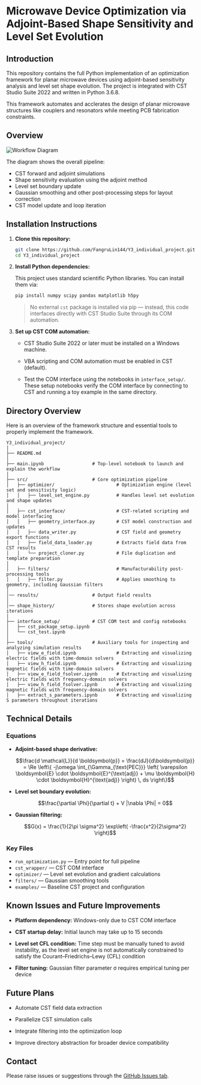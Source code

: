 # Microwave Device Optimization via Adjoint-Based Shape Sensitivity and Level Set Evolution

## Introduction

This repository contains the full Python implementation of an optimization framework for planar microwave devices using adjoint-based sensitivity analysis and level set shape evolution. The project is integrated with CST Studio Suite 2022 and written in Python 3.6.8.

This framework automates and acclerates the design of planar microwave structures like couplers and resonators while meeting PCB fabrication constraints.

## Overview

![Workflow Diagram](workflow.png)

The diagram shows the overall pipeline:

- CST forward and adjoint simulations
- Shape sensitivity evaluation using the adjoint method 
- Level set boundary update  
- Gaussian smoothing and other post-processing steps for layout correction
- CST model update and loop iteration

## Installation Instructions

1. **Clone this repository:**

   ```bash
   git clone https://github.com/FangruLin144/Y3_individual_project.git
   cd Y3_individual_project
   ```

2. **Install Python dependencies:**

   This project uses standard scientific Python libraries. You can install them via:

   ```bash
   pip install numpy scipy pandas matplotlib h5py
   ```

   > No external `cst` package is installed via pip — instead, this code interfaces directly with CST Studio Suite through its COM automation.

3. **Set up CST COM automation:**

   - CST Studio Suite 2022 or later must be installed on a Windows machine.

   - VBA scripting and COM automation must be enabled in CST (default).

   - Test the COM interface using the notebooks in `interface_setup/`. These setup notebooks verify the COM interface by connecting to CST and running a toy example in the same directory.

## Directory Overview

Here is an overview of the framework structure and essential tools to properly implement the framework. 

```
Y3_individual_project/
│
├── README.md
│
├── main.ipynb                  # Top-level notebook to launch and explain the workflow
│
├── src/                        # Core optimization pipeline
│   ├── optimizer/                       # Optimization engine (level set and sensitivity logic)
│   │   ├── level_set_engine.py          # Handles level set evolution and shape updates
│
│   ├── cst_interface/                   # CST-related scripting and model interfacing
│   │   ├── geometry_interface.py        # CST model construction and updates
│   │   ├── data_writer.py               # CST field and geometry export functions
│   │   ├── field_data_loader.py         # Extracts field data from CST results
│   │   └── project_cloner.py            # File duplication and template preparation
│
│   ├── filters/                         # Manufacturability post-processing tools
│   │   ├── filter.py                    # Applies smoothing to geometry, including Gaussian filters
│
│── results/                    # Output field results
│
│── shape_history/              # Stores shape evolution across iterations
│
├── interface_setup/            # CST COM test and config notebooks
│   ├── cst_package_setup.ipynb
│   └── cst_test.ipynb
│
├── tools/                      # Auxiliary tools for inspecting and analyzing simulation results
│   ├── view_e_field.ipynb               # Extracting and visualizing electric fields with time-domain solvers
│   ├── view_h_field.ipynb               # Extracting and visualizing magnetic fields with time-domain solvers
│   ├── view_e_field_fsolver.ipynb       # Extracting and visualizing electric fields with frequency-domain solvers
│   ├── view_h_field_fsolver.ipynb       # Extracting and visualizing magnetic fields with frequency-domain solvers
│   ├── extract_s_parameters.ipynb       # Extracting and visualizing S parameters throughout iterations
```

## Technical Details

### Equations

- **Adjoint-based shape derivative:**

  ```math
  \frac{d \mathcal{L}}{d \boldsymbol{p}} = \frac{dJ}{d\boldsymbol{p}} = \Re \left\{ -j\omega \int_{\Gamma_{\text{PEC}}} \left( \varepsilon \boldsymbol{E} \cdot \boldsymbol{E}^{\text{adj}} + \mu \boldsymbol{H} \cdot \boldsymbol{H}^{\text{adj}} \right) \, ds \right\}
  ```

- **Level set boundary evolution:**

  ```math
  \frac{\partial \Phi}{\partial t} + V |\nabla \Phi| = 0
  ```

- **Gaussian filtering:**

  ```math
  G(x) = \frac{1}{2\pi \sigma^2} \exp\left( -\frac{x^2}{2\sigma^2} \right)
  ```

### Key Files

- `run_optimization.py` — Entry point for full pipeline  
- `cst_wrapper/` — CST COM interface  
- `optimizer/` — Level set evolution and gradient calculations  
- `filters/` — Gaussian smoothing tools  
- `examples/` — Baseline CST project and configuration

## Known Issues and Future Improvements

- **Platform dependency:** Windows-only due to CST COM interface 

- **CST startup delay:** Initial launch may take up to 15 seconds  

- **Level set CFL condition:** Time step must be manually tuned to avoid instability, as the level set engine is not automatically constrained to satisfy the Courant–Friedrichs–Lewy (CFL) condition

- **Filter tuning:** Gaussian filter parameter σ requires empirical tuning per device

## Future Plans

- Automate CST field data extraction

- Parallelize CST simulation calls

- Integrate filtering into the optimization loop

- Improve directory abstraction for broader device compatibility

## Contact

Please raise issues or suggestions through the [GitHub Issues tab](https://github.com/FangruLin144/Y3_individual_project/issues).
